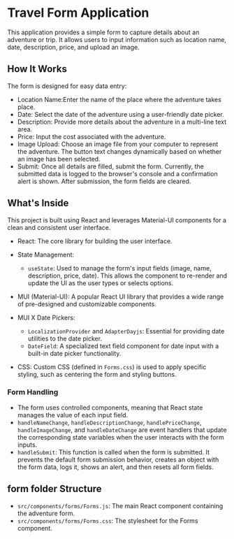 # Travel Form Application

This application provides a simple form to capture details about an adventure or trip. It allows users to input information such as location name, date, description, price, and upload an image.

## How It Works

The form is designed for easy data entry:

-   Location Name:Enter the name of the place where the adventure takes place.
-   Date: Select the date of the adventure using a user-friendly date picker.
-   Description: Provide more details about the adventure in a multi-line text area.
-   Price: Input the cost associated with the adventure.
-   Image Upload: Choose an image file from your computer to represent the adventure. The button text changes dynamically based on whether an image has been selected.
-   Submit: Once all details are filled, submit the form. Currently, the submitted data is logged to the browser's console and a confirmation alert is shown. After submission, the form fields are cleared.

## What's Inside

This project is built using React and leverages Material-UI components for a clean and consistent user interface.

- React: The core library for building the user interface.
- State Management:
    - `useState`: Used to manage the form's input fields (image, name, description, price, date). This allows the component to re-render and update the UI as the user types or selects options.
-   MUI (Material-UI): A popular React UI library that provides a wide range of pre-designed and customizable components.

-   MUI X Date Pickers:
    - `LocalizationProvider` and `AdapterDayjs`: Essential for providing date utilities to the date picker.
    - `DateField`: A specialized text field component for date input with a built-in date picker functionality.
-   CSS: Custom CSS (defined in `Forms.css`) is used to apply specific styling, such as centering the form and styling buttons.

### Form Handling

-   The form uses controlled components, meaning that React state manages the value of each input field.
-   `handleNameChange`, `handleDescriptionChange`, `handlePriceChange`, `handleImageChange`, and `handleDateChange` are event handlers that update the corresponding state variables when the user interacts with the form inputs.
-   `handleSubmit`: This function is called when the form is submitted. It prevents the default form submission behavior, creates an object with the form data, logs it, shows an alert, and then resets all form fields.

## form folder Structure

- `src/components/forms/Forms.js`: The main React component containing the adventure form.
- `src/components/forms/Forms.css`: The stylesheet for the Forms component.
